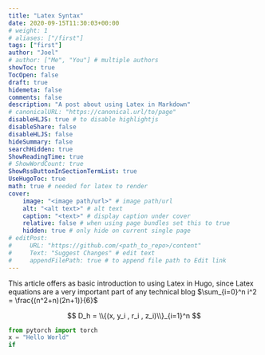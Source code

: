 ```yaml
---
title: "Latex Syntax"
date: 2020-09-15T11:30:03+00:00
# weight: 1
# aliases: ["/first"]
tags: ["first"]
author: "Joel"
# author: ["Me", "You"] # multiple authors
showToc: true
TocOpen: false
draft: true
hidemeta: false
comments: false
description: "A post about using Latex in Markdown"
# canonicalURL: "https://canonical.url/to/page"
disableHLJS: true # to disable highlightjs
disableShare: false
disableHLJS: false
hideSummary: false
searchHidden: true
ShowReadingTime: true
# ShowWordCount: true
ShowRssButtonInSectionTermList: true
UseHugoToc: true
math: true # needed for latex to render
cover:
    image: "<image path/url>" # image path/url
    alt: "<alt text>" # alt text
    caption: "<text>" # display caption under cover
    relative: false # when using page bundles set this to true
    hidden: true # only hide on current single page
# editPost:
#     URL: "https://github.com/<path_to_repo>/content"
#     Text: "Suggest Changes" # edit text
#     appendFilePath: true # to append file path to Edit link
---
```


This article offers as basic introduction to using Latex in Hugo, since Latex equations are a very important part of any technical blog $\sum_{i=0}^n i^2 = \frac{(n^2+n)(2n+1)}{6}$ 


$$
D_h = \\{(x, y_i , r_i , z_i)\\}_{i=1}^n
$$

```python
from pytorch import torch
x = "Hello World"
if 
```